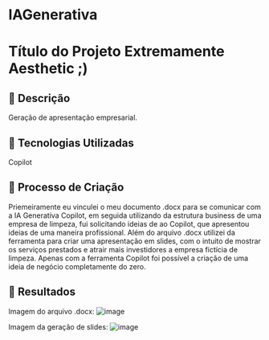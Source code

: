 # IAGenerativa

# Título do Projeto Extremamente Aesthetic ;)

## 📒 Descrição
Geração de apresentação empresarial.

## 🤖 Tecnologias Utilizadas
Copilot

## 🧐 Processo de Criação
Priemeiramente eu vinculei o meu documento .docx para se comunicar com a IA Generativa Copilot, em 
seguida utilizando da estrutura business de uma empresa de limpeza, fui solicitando ideias de ao Copilot,
que apresentou ideias de uma maneira profissional.
Além do arquivo .docx utilizei da ferramenta para criar uma apresentação em slides, com o intuito de mostrar
os serviços prestados e atrair mais investidores a empresa fictícia de limpeza.
Apenas com a ferramenta Copilot foi possível a criação de uma ideia de negócio completamente do zero.

## 🚀 Resultados
Imagem do arquivo .docx:
![image](https://github.com/user-attachments/assets/e3a5a93a-9326-44f1-b8c6-91fbfcb99d9b)


Imagem da geração de slides:
![image](https://github.com/user-attachments/assets/f87d59d7-8dd2-4712-baed-ae5f9b3252ae)



